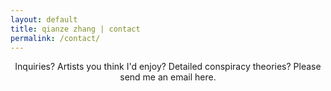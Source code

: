 ```yaml
---
layout: default
title: qianze zhang | contact
permalink: /contact/
---
```

<center>
Inquiries? Artists you think I'd enjoy? Detailed conspiracy theories? Please send me an email here.

<script type="text/javascript" src="https://form.jotform.com/jsform/62167381767162"></script>
</center>
